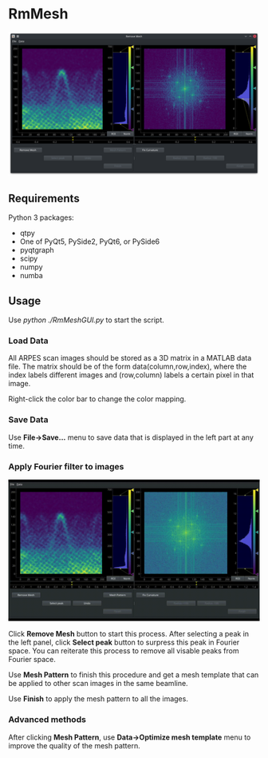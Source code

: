 # RmMesh

![RmMesh GUI](gui.png)

## Requirements

Python 3 packages:

- qtpy
- One of PyQt5, PySide2, PyQt6, or PySide6
- pyqtgraph
- scipy
- numpy
- numba

## Usage

Use *python ./RmMeshGUI.py* to start the script.

### Load Data

All ARPES scan images should be stored as a 3D matrix in a MATLAB data file. The matrix should be of the form data(column,row,index), where the index labels different images and (row,column) labels a certain pixel in that image.

Right-click the color bar to change the color mapping.

### Save Data

Use **File->Save...** menu to save data that is displayed in the left part at any time.

### Apply Fourier filter to images

![RmMesh GUI](example.gif)

Click **Remove Mesh** button to start this process. After selecting a peak in the left panel, click **Select peak** button to surpress this peak in Fourier space. You can reiterate this process to remove all visable peaks from Fourier space.

Use **Mesh Pattern** to finish this procedure and get a mesh template that can be applied to other scan images in the same beamline.

Use **Finish** to apply the mesh pattern to all the images.

### Advanced methods

After clicking **Mesh Pattern**, use **Data->Optimize mesh template** menu to improve the quality of the mesh pattern.
